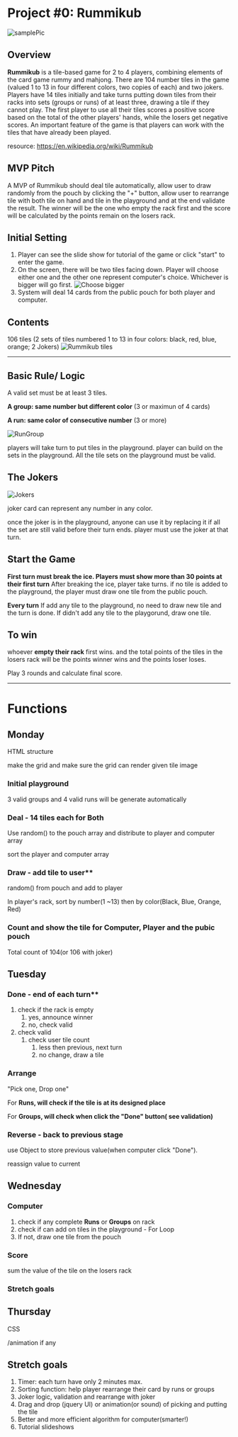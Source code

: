 # Project #0: Rummikub

![samplePic](https://i.imgur.com/vzUVt6W.png)

## Overview

**Rummikub** is a tile-based game for 2 to 4 players, combining elements of the card game rummy and mahjong. There are 104 number tiles in the game (valued 1 to 13 in four different colors, two copies of each) and two jokers. Players have 14 tiles initially and take turns putting down tiles from their racks into sets (groups or runs) of at least three, drawing a tile if they cannot play. The first player to use all their tiles scores a positive score based on the total of the other players' hands, while the losers get negative scores. An important feature of the game is that players can work with the tiles that have already been played.

resource: https://en.wikipedia.org/wiki/Rummikub

## MVP Pitch
A MVP of Rummikub should deal tile automatically, allow user to draw randomly from the pouch by clicking the "+" button, allow user to rearrange tile with both tile on hand and tile in the playground and at the end validate the result. The winner will be the one who empty the rack first and the score will be calculated by the points remain on the losers rack.

## Initial Setting
1. Player can see the slide show for tutorial of the game or click "start" to enter the game.
2. On the screen, there will be two tiles facing down. Player will choose either one and the other one represent computer's choice. Whichever is bigger will go first.
![Choose bigger](https://i.imgur.com/CrsunAW.png)
3. System will deal 14 cards from the public pouch for both player and computer.

## Contents
106 tiles (2 sets of tiles numbered 1 to 13 in four colors: black, red, blue, orange; 2 Jokers)
![Rummikub tiles](https://i.imgur.com/TWljTkC.png)


---
## Basic Rule/ Logic

A valid set must be at least 3 tiles.

**A group: same number but different color** (3 or maximun of 4 cards)

**A run: same color of consecutive number** (3 or more)

![RunGroup](https://i.imgur.com/MlcEAOS.png)

players will take turn to put tiles in the playground.
player can build on the sets in the playground.
All the tile sets on the playground must be valid.


## The Jokers
![Jokers](https://i.imgur.com/UuJqcL2.png)

joker card can represent any number in any color.

once the joker is in the playground, anyone can use it by replacing it if all the set are still valid before their turn ends. player must use the joker at that turn.


## Start the Game
**First turn must break the ice. Players must show more than 30 points at their first turn**
After breaking the ice, player take turns. if no tile is added to the playground, the player must draw one tile from the public pouch.

**Every turn**
If add any tile to the playground, no need to draw new tile and the turn is done.
If didn't add any tile to the playgorund, draw one tile.


## To win
whoever **empty their rack** first wins. and the total points of the tiles in the losers rack will be the points winner wins and the points loser loses.

Play 3 rounds and calculate final score.

---
# Functions


## Monday

HTML structure

make the grid and make sure the grid can render given tile image

### Initial playground

3 valid groups and 4 valid runs will be generate automatically

### Deal - 14 tiles each for Both

Use random() to the pouch array and distribute to player and computer array

sort the player and computer array

### Draw - add tile to user**

random() from pouch and add to player

In player's rack, sort by number(1 ~13) then by color(Black, Blue, Orange, Red)

### Count and show the tile for Computer, Player and the pubic pouch

Total count of 104(or 106 with joker)


## Tuesday

### Done - end of each turn**

1. check if the rack is empty
    1. yes, announce winner
    2. no, check valid
2. check valid
    1. check user tile count
        1. less then previous, next turn
        2. no change, draw a tile

### Arrange

"Pick one, Drop one"

For **Runs, will check if the tile is at its designed place**

For **Groups, will check when click the "Done" button( see validation)**

### Reverse - back to previous stage

use Object to store previous value(when computer click "Done").

reassign value to current



## Wednesday

### Computer

1. check if any complete **Runs** or **Groups** on rack
2. check if can add on tiles in the playground - For Loop
3. If not, draw one tile from the pouch

### Score

sum the value of the tile on the losers rack

### Stretch goals



## Thursday

CSS

/animation if any

## Stretch goals

1. Timer: each turn have only 2 minutes max.
2. Sorting function: help player rearrange their card by runs or groups
3. Joker logic, validation and rearrange with joker
4. Drag and drop (jquery UI) or animation(or sound) of picking and putting the tile
5. Better and more efficient algorithm for computer(smarter!)
6. Tutorial slideshows

